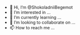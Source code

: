 - 👋 Hi, I’m @ShokoladniiBegemot
- 👀 I’m interested in ...
- 🌱 I’m currently learning ...
- 💞️ I’m looking to collaborate on ...
- 📫 How to reach me ...

<!---
ShokoladniiBegemot/ShokoladniiBegemot is a ✨ special ✨ repository because its `README.md` (this file) appears on your GitHub profile.
You can click the Preview link to take a look at your changes.
--->
